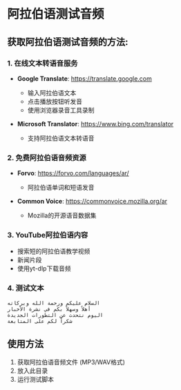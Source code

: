 # 阿拉伯语测试音频

## 获取阿拉伯语测试音频的方法:

### 1. 在线文本转语音服务
- **Google Translate**: https://translate.google.com
  - 输入阿拉伯语文本
  - 点击播放按钮听发音
  - 使用浏览器录音工具录制

- **Microsoft Translator**: https://www.bing.com/translator
  - 支持阿拉伯语文本转语音

### 2. 免费阿拉伯语音频资源
- **Forvo**: https://forvo.com/languages/ar/
  - 阿拉伯语单词和短语发音
  
- **Common Voice**: https://commonvoice.mozilla.org/ar
  - Mozilla的开源语音数据集

### 3. YouTube阿拉伯语内容
- 搜索短的阿拉伯语教学视频
- 新闻片段
- 使用yt-dlp下载音频

### 4. 测试文本
```
السلام عليكم ورحمة الله وبركاته
أهلاً وسهلاً بكم في نشرة الأخبار  
اليوم نتحدث عن التطورات الجديدة
شكراً لكم على المتابعة
```

## 使用方法
1. 获取阿拉伯语音频文件 (MP3/WAV格式)
2. 放入此目录
3. 运行测试脚本
